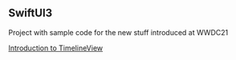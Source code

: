 ## SwiftUI3

Project with sample code for the new stuff introduced at WWDC21

[Introduction to TimelineView](https://www.gfrigerio.com/introduction-to-timelineview/)
